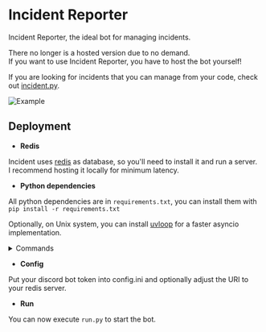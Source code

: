 
# Incident Reporter

Incident Reporter, the ideal bot for managing incidents.

There no longer is a hosted version due to no demand.  
If you want to use Incident Reporter, you have to host the bot yourself!

If you are looking for incidents that you can manage from your code, check out [incident.py](https://github.com/incident-reporter/incident.py).

![Example](https://cdn.discordapp.com/attachments/808282485104443393/812733121539604500/example.png)

## Deployment

- **Redis**

Incident uses [redis](https://redis.io) as database, so you'll need to 
install it and run a server.  
I recommend hosting it locally for minimum latency.

- **Python dependencies**

All python dependencies are in `requirements.txt`, you can install them with
`pip install -r requirements.txt`

Optionally, on Unix system, you can install [uvloop](https://pypi.org/project/uvloop/) 
for a faster asyncio implementation.

<details>
<summary>Commands</summary>
<p>

  - Unix
    
    ```bash
    python3 -m pip install -r requirements.txt
    
    # Optional
    python3 -m pip install uvloop
    ```
  
  - Windows
    
    ```
    py -3 -m pip install -r requirements.txt
    ```
  
</p>
</details>

- **Config**

Put your discord bot token into config.ini and optionally adjust the URI
to your redis server.

- **Run**

You can now execute `run.py` to start the bot.
